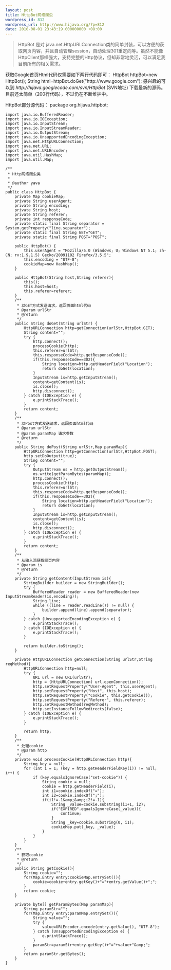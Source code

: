 ```yaml
---
layout: post
title: HttpBot网络爬虫
wordpress_id: 812
wordpress_url: http://www.hijava.org/?p=812
date: 2010-08-01 23:43:19.000000000 +08:00
---
```

<blockquote>HttpBot 是对 java.net.HttpURLConnection类的简单封装，可以方便的获取网页内容，并且自动管理session，自动处理301重定向等。虽然不能像HttpClient那样强大，支持完整的Http协议，但却非常地灵活，可以满足我目前所有的相关需求。</blockquote>
获取Google首页Html代码仅需要如下两行代码即可：
	HttpBot httpBot=new HttpBot();
	String html=httpBot.doGet("http://www.google.com");
感兴趣的可以到 <em>http://hijava.googlecode.com/svn/HttpBot</em> (SVN地址) 下载最新的源码。目前还太简单（200行代码），不过仍在不断维护中。

HttpBot部分源代码：
	package org.hijava.httpbot;

	import java.io.BufferedReader;
	import java.io.IOException;
	import java.io.InputStream;
	import java.io.InputStreamReader;
	import java.io.OutputStream;
	import java.io.UnsupportedEncodingException;
	import java.net.HttpURLConnection;
	import java.net.URL;
	import java.net.URLEncoder;
	import java.util.HashMap;
	import java.util.Map;

	/**
	 * Http网络爬虫类
	 *
	 * @author yava
	 */
	public class HttpBot {
		private Map cookieMap;
		private String userAgent;
		private String encoding;
		private String host;
		private String referer;
		private int responseCode;
		private static final String separator = System.getProperty("line.separator");
		private static final String GET="GET";
		private static final String POST="POST";

		public HttpBot() {
			this.userAgent = "Mozilla/5.0 (Windows; U; Windows NT 5.1; zh-CN; rv:1.9.1.5) Gecko/20091102 Firefox/3.5.5";
			this.encoding = "UTF-8";
			cookieMap=new HashMap();
		}

		public HttpBot(String host,String referer){
			this();
			this.host=host;
			this.referer=referer;
		}
		/**
		 * 以GET方式发送请求，返回页面html代码
		 * @param urlStr
		 * @return
		 */
		public String doGet(String urlStr) {
			HttpURLConnection http=getConnection(urlStr,HttpBot.GET);
			String content="";
			try {
				http.connect();
				processCookie(http);
				this.referer=urlStr;
				this.responseCode=http.getResponseCode();
				if(this.responseCode==302){
					String location=http.getHeaderField("Location");
					return doGet(location);
				}
				InputStream is=http.getInputStream();
				content=getContent(is);
				is.close();
				http.disconnect();
			} catch (IOException e) {
				e.printStackTrace();
			}
			return content;
		}
		/**
		 * 以Post方式发送请求，返回页面html代码
		 * @param urlStr
		 * @param paramMap 请求参数
		 * @return
		 */
		public String doPost(String urlStr,Map paramMap){
			HttpURLConnection http=getConnection(urlStr,HttpBot.POST);
			http.setDoOutput(true);
			String content="";
			try {
				OutputStream os = http.getOutputStream();
				os.write(getParamBytes(paramMap));
				http.connect();
				processCookie(http);
				this.referer=urlStr;
				this.responseCode=http.getResponseCode();
				if(this.responseCode==302){
					String location=http.getHeaderField("Location");
					return doGet(location);
				}
				InputStream is=http.getInputStream();
				content=getContent(is);
				is.close();
				http.disconnect();
			} catch (IOException e) {
				e.printStackTrace();
			}
			return content;
		}
		/**
		 * 从输入流获取网页内容
		 * @param is
		 * @return
		 */
		private String getContent(InputStream is){
			StringBuilder builder = new StringBuilder();
			try {
				BufferedReader reader = new BufferedReader(new InputStreamReader(is,encoding));
				String line;
				while ((line = reader.readLine()) != null) {
					builder.append(line).append(separator);
				}
			} catch (UnsupportedEncodingException e) {
				e.printStackTrace();
			} catch (IOException e) {
				e.printStackTrace();
			}

			return builder.toString();
		}

		private HttpURLConnection getConnection(String urlStr,String reqMethod){
			HttpURLConnection http=null;
			try {
				URL url = new URL(urlStr);
				http = (HttpURLConnection) url.openConnection();
				http.setRequestProperty("User-Agent", this.userAgent);
				http.setRequestProperty("Host", this.host);
				http.setRequestProperty("Cookie", this.getCookie());
				http.setRequestProperty("Referer", this.referer);
				http.setRequestMethod(reqMethod);
				http.setInstanceFollowRedirects(false);
			} catch (IOException e) {
				e.printStackTrace();
			}

			return http;
		}
		/**
		 * 处理cookie
		 * @param http
		 */
		private void processCookie(HttpURLConnection http){
			String key = null;
			for (int i = 1; (key = http.getHeaderFieldKey(i)) != null; i++) {
				if (key.equalsIgnoreCase("set-cookie")) {
					String cookie = null;
					cookie = http.getHeaderField(i);
					int i1=cookie.indexOf("=");
					int i2=cookie.indexOf(";");
					if(i1!=-1&amp;&amp;i2!=-1){
						String _value=cookie.substring(i1+1, i2);
						if("EXPIRED".equalsIgnoreCase(_value)){
							continue;
						}
						String _key=cookie.substring(0, i1);
						cookieMap.put(_key, _value);
					}
				}
			}
		}
		/**
		 * 获取cookie
		 * @return
		 */
		public String getCookie(){
			String cookie="";
			for(Map.Entry entry:cookieMap.entrySet()){
				cookie=cookie+entry.getKey()+"="+entry.getValue()+";";
			}
			return cookie;
		}

		private byte[] getParamBytes(Map paramMap){
			String paramStr="";
			for(Map.Entry entry:paramMap.entrySet()){
				String value="";
				try {
					value=URLEncoder.encode(entry.getValue(), "UTF-8");
				} catch (UnsupportedEncodingException e) {
					e.printStackTrace();
				}
				paramStr=paramStr+entry.getKey()+"="+value+"&amp;";
			}
			return paramStr.getBytes();
		}
	}
